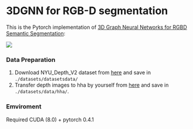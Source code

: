 # 3DGNN for RGB-D segmentation
This is the Pytorch implementation of [3D Graph Neural Networks for RGBD Semantic Segmentation](http://openaccess.thecvf.com/content_ICCV_2017/papers/Qi_3D_Graph_Neural_ICCV_2017_paper.pdf): 

![](https://github.com/xjqicuhk/3DGNN/blob/master/overallpipeline.png)

### Data Preparation
1. Download NYU_Depth_V2 dataset from [here](https://cs.nyu.edu/~silberman/datasets/nyu_depth_v2.html) and save in `./datasets/datasetsdata/`
2. Transfer depth images to hha by yourself from [here](https://github.com/charlesCXK/Depth2HHA) and save in `./datasets/data/hha/`. 

### Emviroment
Required CUDA (8.0) + pytorch 0.4.1


